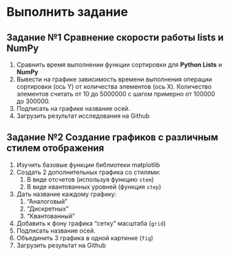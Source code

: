 # Выполнить задание
## Задание №1 Сравнение скорости работы **lists** и **NumPy**

1. Сравнить время выполнении функции сортировки для **Python Lists** и **NumPy**
2. Вывести на графике зависимость времени выполнения операции сортировки (ось Y) от количества элементов (ось X). Количество элементов считать от 10 до 5000000 c шагом примерно от 100000 до 300000. 
3. Подписать на графике название осей.
4. Загрузить результат исследования на Github

## Задание №2 Создание графиков с различным стилем отображения

1. Изучить базовые функции библиотеки matplotlib
2. Создать 2 дополнительных графика со стилями:
    1. В виде отсчетов (используя функцию `stem`)
    2. В виде квантованных уровней (функция `step`)
3. Дать название каждому графику:
    1. “Аналоговый”
    2. “Дискретных”
    3. “Квантованный”
4. Добавить к фону графика “сетку” масштаба (`grid`)
5. Подписать название осей.
6. Объединить 3 графика в одной картинке (`fig`)
7. Загрузить результат на Github